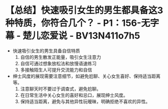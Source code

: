 # 【总结】快速吸引女生的男生都具备这3种特质，你符合几个？ - P1：156-无字幕 - 楚儿恋爱说 - BV13N411o7h5

-   快速吸引女生的男生具备自信特质
    1.  自信的男生散发正能量，吸引女生注意力
    2.  自信可通过想象放松法和放慢语速练习
    3.  多接触陌生人可提升交流能力和自信
-   绅士风度的展现需要注意细节，如避免尬聊、关心女生喜好、保持适当距离等。
    1.  注意聊天时不要过于调查式，避免尬聊。
    2.  在日常生活中关心女生的喜好和忌口，展现绅士风度。
    3.  保持适当距离，避免与其他异性玩暧昧，明确拒绝不喜欢的异性。